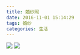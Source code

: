 ```yaml
---
title: 婚纱照
date: 2016-11-01 15:14:29
tags: 婚纱
categories: 生活
---
```


<img src="/img/wedding-dress/1.jpg">
<img src="/img/wedding-dress/2.jpg">
